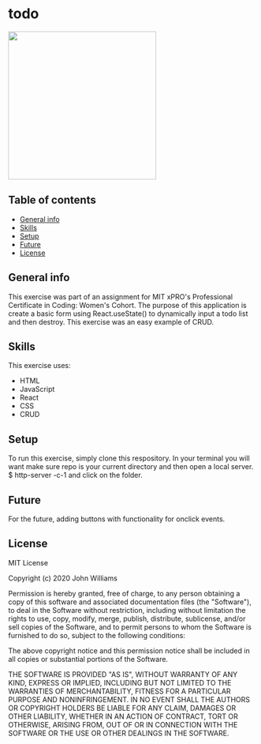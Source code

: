 # todo
<img src= "todo.jpg" width='300'/>

## Table of contents
* [General info](#general-info)
* [Skills](#skills)
* [Setup](#setup)
* [Future](#future)
* [License](#license)
## General info
This exercise was part of an assignment for MIT xPRO's Professional Certificate in Coding: Women's Cohort. The purpose of this application is create a basic form using React.useState() to dynamically input a todo list and then destroy. This exercise was an easy example of CRUD.
	
## Skills
This exercise uses:
* HTML
* JavaScript
* React
* CSS
* CRUD
	
## Setup
To run this exercise, simply clone this respository. In your terminal you will want make sure repo is your current directory and then open a local server. 
$ http-server -c-1 and click on the folder.

## Future
For the future, adding buttons with functionality for onclick events.

## License
MIT License

Copyright (c) 2020 John Williams

Permission is hereby granted, free of charge, to any person obtaining a copy
of this software and associated documentation files (the "Software"), to deal
in the Software without restriction, including without limitation the rights
to use, copy, modify, merge, publish, distribute, sublicense, and/or sell
copies of the Software, and to permit persons to whom the Software is
furnished to do so, subject to the following conditions:

The above copyright notice and this permission notice shall be included in all
copies or substantial portions of the Software.

THE SOFTWARE IS PROVIDED "AS IS", WITHOUT WARRANTY OF ANY KIND, EXPRESS OR
IMPLIED, INCLUDING BUT NOT LIMITED TO THE WARRANTIES OF MERCHANTABILITY,
FITNESS FOR A PARTICULAR PURPOSE AND NONINFRINGEMENT. IN NO EVENT SHALL THE
AUTHORS OR COPYRIGHT HOLDERS BE LIABLE FOR ANY CLAIM, DAMAGES OR OTHER
LIABILITY, WHETHER IN AN ACTION OF CONTRACT, TORT OR OTHERWISE, ARISING FROM,
OUT OF OR IN CONNECTION WITH THE SOFTWARE OR THE USE OR OTHER DEALINGS IN THE
SOFTWARE.
